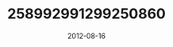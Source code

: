 ---
title: "258992991299250860"
cover: "2012-08-16 15.19.52 258992991299250860_46248401"
photo: "2012-08-16 15.19.52 258992991299250860_46248401"
date: "2012-08-16"
type: "photo"
---